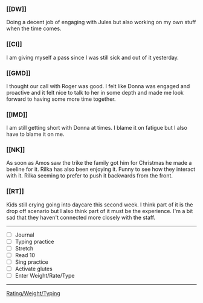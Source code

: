 ### [[DW]]
Doing a decent job of engaging with Jules but also working on my own stuff when the time comes.

### [[CI]]
I am giving myself a pass since I was still sick and out of it yesterday.

### [[GMD]]
I thought our call with Roger was good. I felt like Donna was engaged and proactive and it felt nice to talk to her in some depth and made me look forward to having some more time together.

### [[IMD]]
I am still getting short with Donna at times. I blame it on fatigue but I also have to blame it on me.

### [[NK]]
As soon as Amos saw the trike the family got him for Christmas he made a beeline for it. Rilka has also been enjoying it. Funny to  see how they interact with it. Rilka seeming to prefer to push it backwards from the front.

### [[RT]]
Kids still crying going into daycare this second week. I think part of it is the drop off scenario but I also think part of it must be the experience. I'm a bit sad that they haven't connected more closely with the staff.

---
- [ ] Journal
- [ ] Typing practice
- [ ] Stretch
- [ ] Read 10
- [ ] Sing practice
- [ ] Activate glutes
- [ ] Enter Weight/Rate/Type
---

[Rating/Weight/Typing](https://docs.google.com/spreadsheets/d/1p6cinTqipnxyiSCgPBAWp2cAHA5q6P0NL58bNCxedCY/edit#gid=0)
